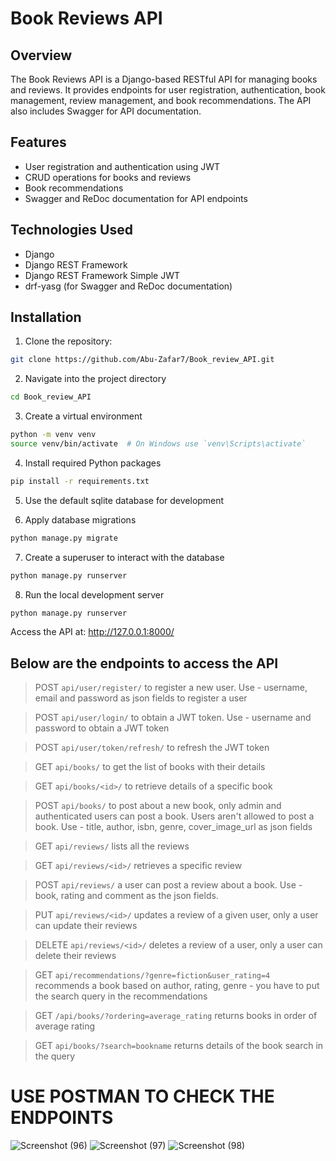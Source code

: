 # Book Reviews API

## Overview

The Book Reviews API is a Django-based RESTful API for managing books and reviews. It provides endpoints for user registration, authentication, book management, review management, and book recommendations. The API also includes Swagger for API documentation.

## Features

- User registration and authentication using JWT
- CRUD operations for books and reviews
- Book recommendations
- Swagger and ReDoc documentation for API endpoints

## Technologies Used

- Django
- Django REST Framework
- Django REST Framework Simple JWT
- drf-yasg (for Swagger and ReDoc documentation)

## Installation

1. Clone the repository:
```bash
git clone https://github.com/Abu-Zafar7/Book_review_API.git
```

2. Navigate into the project directory
  
```bash
cd Book_review_API
```

3. Create a virtual environment
  
```bash
python -m venv venv
source venv/bin/activate  # On Windows use `venv\Scripts\activate`
```

4. Install required Python packages
  
```bash
pip install -r requirements.txt
```

5. Use the default sqlite database for development

6. Apply database migrations
  
```bash
python manage.py migrate
```

7. Create a superuser to interact with the database

```bash
python manage.py runserver
```

8. Run the local development server
  
```bash
python manage.py runserver
```

Access the API at: http://127.0.0.1:8000/

## Below are the endpoints to access the API

> POST `api/user/register/`  to register a new user. Use - username, email and password as json fields to register a user

> POST `api/user/login/` to obtain a JWT token. Use - username and password to obtain a JWT token

> POST `api/user/token/refresh/` to refresh the JWT token

> GET `api/books/` to get the list of books with their details

> GET `api/books/<id>/` to retrieve details of a specific book

> POST `api/books/` to post about a new book, only admin and authenticated users can post a book. Users aren't allowed to post a book. Use - title, author, isbn, genre, cover_image_url as json fields

> GET `api/reviews/` lists all the reviews

> GET `api/reviews/<id>/` retrieves a specific review

> POST `api/reviews/` a user can post a review about a book. Use - book, rating and comment as the json fields.

> PUT `api/reviews/<id>/` updates a review of a given user, only a user can update their reviews

> DELETE `api/reviews/<id>/` deletes a review of a user, only a user can delete their reviews

> GET `api/recommendations/?genre=fiction&user_rating=4` recommends a book based on author, rating, genre - you have to put the search query in the recommendations

> GET `/api/books/?ordering=average_rating` returns books in order of average rating

> GET `api/books/?search=bookname` returns details of the book search in the query

# USE POSTMAN TO CHECK THE ENDPOINTS



![Screenshot (96)](https://github.com/user-attachments/assets/81e50e41-3805-441e-949f-95bd397d77d4)
![Screenshot (97)](https://github.com/user-attachments/assets/e460c110-c5d0-401c-b1ff-5f8136d44569)
![Screenshot (98)](https://github.com/user-attachments/assets/c3a6f29e-1f99-48f2-b616-89f759938d2f)
